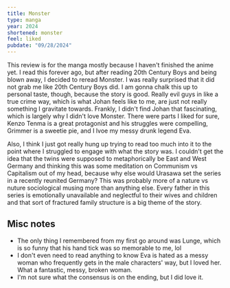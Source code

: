```yaml
---
title: Monster
type: manga
year: 2024
shortened: monster
feel: liked
pubdate: "09/28/2024"
---
```


This review is for the manga mostly because I haven't finished the anime yet. I read this forever ago, but after reading 20th Century Boys and being blown away, I decided to reread Monster. I was really surprised that it did not grab me like 20th Century Boys did. I am gonna chalk this up to personal taste, though, because the story is good. Really evil guys in like a true crime way, which is what Johan feels like to me, are just not really something I gravitate towards. Frankly, I didn't find Johan that fascinating, which is largely why I didn't love Monster. There were parts I liked for sure, Kenzo Tenma is a great protagonist and his struggles were compelling, Grimmer is a sweetie pie, and I lvoe my messy drunk legend Eva.

Also, I think I just got really hung up trying to read too much into it to the point where I struggled to engage with what the story was. I couldn't get the idea that the twins were supposed to metaphorically be East and West Germany and thinking this was some meditation on Communism vs Capitalism out of my head, because why else would Urasawa set the series in a recently reunited Germany? This was probably more of a nature vs nuture sociological musing more than anything else. Every father in this series is emotionally unavailable and neglectful to their wives and children and that sort of fractured family structure is a big theme of the story.

## Misc notes

- The only thing I remembered from my first go around was Lunge, which is so funny that his hand tick was so memorable to me, lol
- I don't even need to read anything to know Eva is hated as a messy woman who frequently gets in the male characters' way, but I loved her. What a fantastic, messy, broken woman.
- I'm not sure what the consensus is on the ending, but I did love it.
